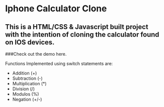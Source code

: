 # Iphone Calculator Clone

## This is a HTML/CSS & Javascript built project with the intention of cloning the calculator found on IOS devices.

###Check out the demo here.

Functions Implemented using switch statements are:

- Addition (+)
- Subtraction (-)
- Multiplication (*)
- Division (/)
- Modulos (%)
- Negation (+/-)

